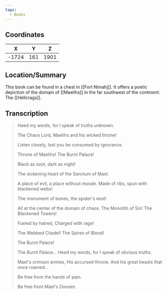 ```yaml
---
tags:
  - Books
---
```


## Coordinates
| **X** | **Y** | **Z** |
| :---: | :---: | :---: |
| -1724 |  161  | 1901  |

## Location/Summary
This book can be found in a chest in [[Fort Nimahj]]. It offers a poetic depiction of the domain of [[Maelihs]] in the far southwest of the continent: The [[Hellcrags]].

## Transcription
> Heed my words,
> for I speak of truths unknown.
>
> The Chaos Lord,
> Maelihs and his wicked throne!
>
> Listen closely,
> lest you be consumed by ignorance.
>
> Throne of Maelihs!
> The Burnt Palace!
>
> Black as soot,
> dark as night!
>
> The sickening heart
> of the Sanctum of Mael.
>
> A place of evil, a place without morale.
> Made of ribs,
> spun with blackened webs!
>
> The monument of bones, the spider's nest!
>
> All at the center of the domain of chaos.
> The Monolith of Sin!
> The Blackened Towers!
>
> Fueled by hatred,
> Charged with rage!
>
> The Webbed Citadel!
> The Spires of Blood!
>
> The Burnt Palace!
>
> The Burnt Palace...
> Heed my words,
> for I speak of obvious truths.
>
> Mael's crimson armies,
> His accursed throne.
> And his great beasts that once roamed...
>
> Be free from the hands of pain.
>
> Be free from Mael's Domain.

